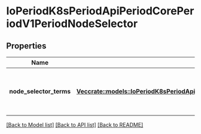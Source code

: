 # IoPeriodK8sPeriodApiPeriodCorePeriodV1PeriodNodeSelector

## Properties

Name | Type | Description | Notes
------------ | ------------- | ------------- | -------------
**node_selector_terms** | [**Vec<crate::models::IoPeriodK8sPeriodApiPeriodCorePeriodV1PeriodNodeSelectorTerm>**](io.k8s.api.core.v1.NodeSelectorTerm.md) | Required. A list of node selector terms. The terms are ORed. | 

[[Back to Model list]](../README.md#documentation-for-models) [[Back to API list]](../README.md#documentation-for-api-endpoints) [[Back to README]](../README.md)


